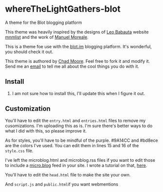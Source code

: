 # whereTheLightGathers-blot
A theme for the Blot blogging platform

This theme was heavily inspired by the designs of [Leo Babauta](https://leobabauta.com) website [mnmlist](http://mnmlist.com/) and the work of [Manuel Moreale](https://manuelmoreale.com). 

This is a theme foe use with the [blot.im](http://blot.im) blogging platform. It's wonderful, you should check it out.

This theme is authored by [Chad Moore](https://chadmoore.net). Feel free to fork it and modify it. Send me an [email](mailto:chad@chadmoore.net) to tell me all about the cool things you do with it.



## Install

1. I am not sure how to install this, I'll update this when I figure it out.



## Customization

You'll have to edit the `entry.html` and `entries.html` files to remove my cusomizations. I'm uploading this as is. I'm sure there's better ways to do what I did with this, so please improve it.

As for styles, you'll have to be mindful of the purple. #9A14CC and #bd8ece are the colors I've used. You can edit them in lines 15 and 16 of the `style.css` file. 

I've left the microblog.html and microblog.rss files if you want to edit those to include a [micro.blog](http://micro.blog) feed in your site. I wrote a tutorial on that, [here](https://blog.chadmoore.net/2019/04/04/setting-up-blotim.html).

You'll have to edit the `head.html` file to make the site your own.

And `script.js` and `public.html`if you want webmentions
